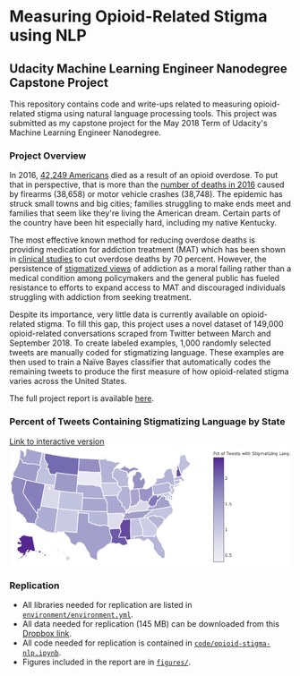 # Measuring Opioid-Related Stigma using NLP
## Udacity Machine Learning Engineer Nanodegree Capstone Project

This repository contains code and write-ups related to measuring opioid-related
stigma using natural language processing tools. This project was
submitted as my capstone project for the May 2018 Term of Udacity's Machine
Learning Engineer Nanodegree.

### Project Overview

In 2016, [42,249 Americans](https://www.cdc.gov/mmwr/volumes/67/wr/mm6712a1.htm) died as a result of an opioid overdose. To put
that in perspective, that is more than the [number of deaths in 2016](https://www.cdc.gov/nchs/data/nvsr/nvsr67/nvsr67_05.pdf) caused
by firearms (38,658) or motor vehicle crashes (38,748). The epidemic has
struck small towns and big cities; families struggling to make ends meet and
families that seem like they're living the American dream. Certain parts of the
country have been hit especially hard, including my native Kentucky.

The most effective known method for reducing overdose deaths is providing
medication for addiction treatment (MAT) which has been shown in 
[clinical studies](https://www.bmj.com/content/357/bmj.j1550) to cut overdose
deaths by 70 percent. However, the persistence of [stigmatized views](https://jamanetwork.com/journals/jama/article-abstract/1838170)
of addiction as a moral failing rather than a medical condition among
policymakers and the general public has fueled resistance to efforts to expand
access to MAT and discouraged individuals struggling with addiction from seeking treatment.

Despite its importance, very little data is currently available on
opioid-related stigma. To fill this gap, this project uses a novel dataset of
149,000 opioid-related conversations scraped from Twitter between March and
September 2018. To create labeled examples, 1,000 randomly selected tweets are
manually coded for stigmatizing language. These examples are then used to train
a Naïve Bayes classifier that automatically codes the remaining tweets to
produce the first measure of how opioid-related stigma varies across the United States.

The full project report is available [here](writeups/report.pdf).

### Percent of Tweets Containing Stigmatizing Language by State
[Link to interactive version](https://plot.ly/~mefryar/7/)
![](figures/choropleth.png "Stigma by State")

### Replication
- All libraries needed for replication are listed in
[`environment/environment.yml`](environment/environment.yml).
- All data needed for replication (145 MB) can be downloaded from this 
[Dropbox link](https://www.dropbox.com/sh/9sfeo5p05dqxpb4/AACK0aako88H-G3s3nmmcE11a?dl=0).
- All code needed for replication is contained in
[`code/opioid-stigma-nlp.ipynb`](code/opioid-stigma-nlp.ipynb).
- Figures included in the report are in [`figures/`](figures/).
